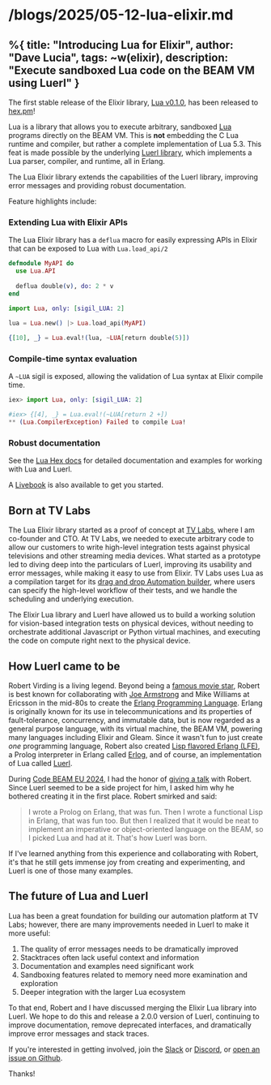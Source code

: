# /blogs/2025/05-12-lua-elixir.md
%{
    title: "Introducing Lua for Elixir",
    author: "Dave Lucia",
    tags: ~w(elixir),
    description: "Execute sandboxed Lua code on the BEAM VM using Luerl"
}
---

The first stable release of the Elixir library, [Lua v0.1.0](https://hexdocs.pm/lua/Lua.html), has been released to [hex.pm](https://hex.pm/packages/lua)!

Lua is a library that allows you to execute arbitrary, sandboxed [Lua](https://www.lua.org/) programs directly on the BEAM VM. This is **not** embedding the C Lua runtime and compiler, but rather a complete implementation of Lua 5.3. This feat is made possible by the underlying [Luerl library](https://github.com/rvirding/luerl), which implements a Lua parser, compiler, and runtime, all in Erlang.

The Lua Elixir library extends the capabilities of the Luerl library, improving error messages and providing robust documentation. 

Feature highlights include:

### Extending Lua with Elixir APIs

The Lua Elixir library has a `deflua` macro for easily expressing APIs in Elixir that can be exposed to Lua with `Lua.load_api/2`

```elixir
defmodule MyAPI do
  use Lua.API
      
  deflua double(v), do: 2 * v
end

import Lua, only: [sigil_LUA: 2]
    
lua = Lua.new() |> Lua.load_api(MyAPI)

{[10], _} = Lua.eval!(lua, ~LUA[return double(5)])
```

### Compile-time syntax evaluation

A `~LUA` sigil is exposed, allowing the validation of Lua syntax at Elixir compile time.

```elixir
iex> import Lua, only: [sigil_LUA: 2]

#iex> {[4], _} = Lua.eval!(~LUA[return 2 +])
** (Lua.CompilerException) Failed to compile Lua!
```

### Robust documentation

See the [Lua Hex docs](https://hexdocs.pm/lua/Lua.html) for detailed documentation and examples for working with Lua and Luerl.


A [Livebook](https://hexdocs.pm/lua/working-with-lua.html) is also available to get you started.

## Born at TV Labs

The Lua Elixir library started as a proof of concept at [TV Labs](https://tvlabs.ai/), where I am co-founder and CTO. At TV Labs, we needed to execute arbitrary code to allow our customers to write high-level integration tests against physical televisions and other streaming media devices. What started as a prototype led to diving deep into the particulars of Luerl, improving its usability and error messages, while making it easy to use from Elixir. TV Labs uses Lua as a compilation target for its [drag and drop Automation builder](https://docs.tvlabs.ai/automation/what-is-automation), where users can specify the high-level workflow of their tests, and we handle the scheduling and underlying execution.

The Elixir Lua library and Luerl have allowed us to build a working solution for vision-based integration tests on physical devices, without needing to orchestrate additional Javascript or Python virtual machines, and executing the code on compute right next to the physical device.

## How Luerl came to be

Robert Virding is a living legend. Beyond being a [famous movie star](https://youtu.be/xrIjfIjssLE?si=V8rbI0QZM5p6CpvB), Robert is best known for collaborating with [Joe Armstrong](https://en.wikipedia.org/wiki/Joe_Armstrong_(programmer)) and Mike Williams at Ericsson in the mid-80s to create the [Erlang Programming Language](https://www.erlang.org/). Erlang is originally known for its use in telecommunications and its properties of fault-tolerance, concurrency, and immutable data, but is now regarded as a general purpose language, with its virtual machine, the BEAM VM, powering many languages including Elixir and Gleam. Since it wasn't fun to just create *one* programming language, Robert also created [Lisp flavored Erlang (LFE)](https://github.com/lfe/lfe), a Prolog interpreter in Erlang called [Erlog](https://github.com/rvirding/erlog), and of course, an implementation of Lua called [Luerl](https://www.luerl.org/).

During [Code BEAM EU 2024](https://codebeameurope.com/), I had the honor of [giving a talk](https://codebeameurope.com/talks/lua-on-the-beam/) with Robert. Since Luerl seemed to be a side project for him, I asked him why he bothered creating it in the first place. Robert smirked and said:

> I wrote a Prolog on Erlang, that was fun. Then I wrote a functional Lisp in Erlang, that was fun too. But then I realized that it would be neat to implement an imperative or object-oriented language on the BEAM, so I picked Lua and had at it. That's how Luerl was born.

If I've learned anything from this experience and collaborating with Robert, it's that he still gets immense joy from creating and experimenting, and Luerl is one of those many examples.

## The future of Lua and Luerl

Lua has been a great foundation for building our automation platform at TV Labs; however, there are many improvements needed in Luerl to make it more useful:

1. The quality of error messages needs to be dramatically improved
2. Stacktraces often lack useful context and information
3. Documentation and examples need significant work
4. Sandboxing features related to memory need more examination and exploration
5. Deeper integration with the larger Lua ecosystem

To that end, Robert and I have discussed merging the Elixir Lua library into Luerl. We hope to do this and release a 2.0.0 version of Luerl, continuing to improve documentation, remove deprecated interfaces, and dramatically improve error messages and stack traces.

If you're interested in getting involved, join the [Slack](https://erlef.org/slack-invite/luerl) or [Discord](https://discord.gg/TW78MycH), or [open an issue on Github](https://github.com/rvirding/luerl/issues/new).

Thanks!
